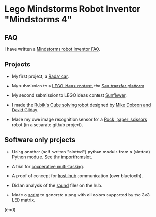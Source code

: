 # Lego Mindstorms Robot Inventor "Mindstorms 4"

## FAQ

I have written a [Mindstorms robot inventor FAQ](faq.md).


## Projects

 - My first project, a 
   [Radar car](radarcar).

 - My submission to a [LEGO ideas contest](https://ideas.lego.com/challenges/339f0029-37b3-4dad-9dd2-6bcec3b93349/application/8fa605db-a571-4760-836f-4616419a571f), the
   [Sea transfer platform](seatransferplatform).
   
 - My second submission to LEGO ideas contest
   [Sunflower](https://www.youtube.com/watch?v=XszTeDV3ixE&t=5s).
   
 - I made the [Rubik's Cube solving robot](https://www.youtube.com/watch?v=Neqbsy9W6p0) 
   designed by [Mike Dobson and David Gilday](http://mindcuber.com/mindcuberri/mindcuberri.html).

 - Made my own image recognition sensor for a
   [Rock, paper, scissors](https://github.com/maarten-pennings/TFLcam) robot (in a separate github project).


## Software only projects

 - Using another (self-written "slotted") python module from a (slotted) Python module.
   See the [importfromslot](importfromslot).
   
 - A trial for [cooperative multi-tasking](multitask).
 
 - A proof of concept for [host-hub](host-hub) communication (over bluetooth).
 
 - Did an analysis of the [sound](sound/sound.ipynb) files on the hub.

 - Made a [script](color-table) to generate a png with all colors supported by the 3x3 LED matrix.


(end)
